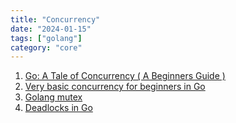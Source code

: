 ```yaml
---
title: "Concurrency"
date: "2024-01-15"
tags: ["golang"]
category: "core"
---
```


1. [Go: A Tale of Concurrency ( A Beginners Guide )](https://medium.com/swlh/go-a-tale-of-concurrency-a-beginners-guide-b8976b26feb)
2. [Very basic concurrency for beginners in Go](https://medium.com/@matryer/very-basic-concurrency-for-beginners-in-go-663e63c6ba07)
3. [Golang mutex](https://www.educative.io/answers/golang-lock-mutex)
4. [Deadlocks in Go](https://www.craig-wood.com/nick/articles/deadlocks-in-go/)